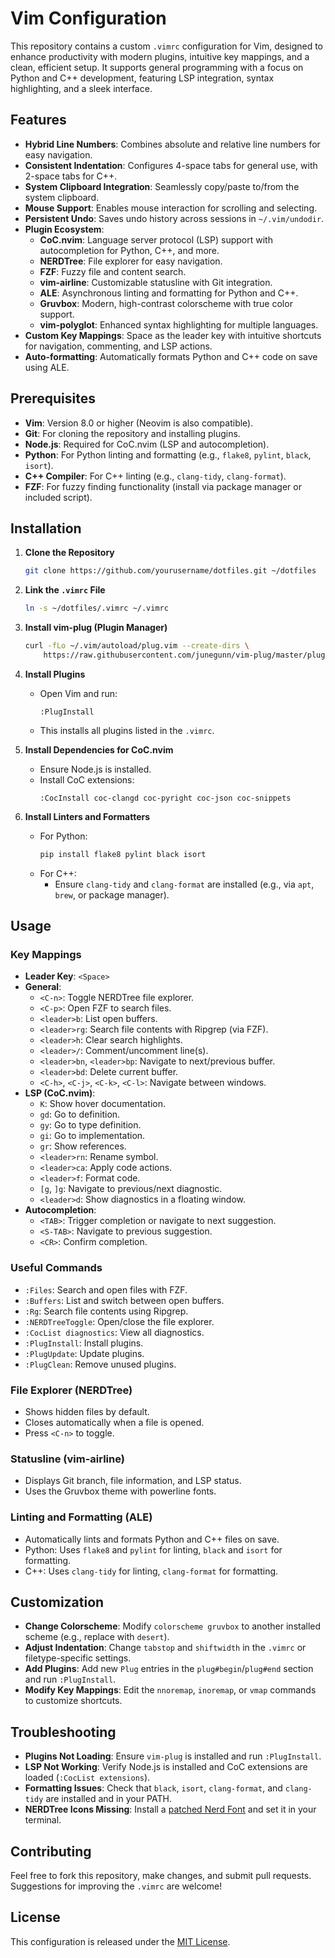 # Vim Configuration

This repository contains a custom `.vimrc` configuration for Vim, designed to enhance productivity with modern plugins, intuitive key mappings, and a clean, efficient setup. It supports general programming with a focus on Python and C++ development, featuring LSP integration, syntax highlighting, and a sleek interface.

## Features

- **Hybrid Line Numbers**: Combines absolute and relative line numbers for easy navigation.
- **Consistent Indentation**: Configures 4-space tabs for general use, with 2-space tabs for C++.
- **System Clipboard Integration**: Seamlessly copy/paste to/from the system clipboard.
- **Mouse Support**: Enables mouse interaction for scrolling and selecting.
- **Persistent Undo**: Saves undo history across sessions in `~/.vim/undodir`.
- **Plugin Ecosystem**:
  - **CoC.nvim**: Language server protocol (LSP) support with autocompletion for Python, C++, and more.
  - **NERDTree**: File explorer for easy navigation.
  - **FZF**: Fuzzy file and content search.
  - **vim-airline**: Customizable statusline with Git integration.
  - **ALE**: Asynchronous linting and formatting for Python and C++.
  - **Gruvbox**: Modern, high-contrast colorscheme with true color support.
  - **vim-polyglot**: Enhanced syntax highlighting for multiple languages.
- **Custom Key Mappings**: Space as the leader key with intuitive shortcuts for navigation, commenting, and LSP actions.
- **Auto-formatting**: Automatically formats Python and C++ code on save using ALE.

## Prerequisites

- **Vim**: Version 8.0 or higher (Neovim is also compatible).
- **Git**: For cloning the repository and installing plugins.
- **Node.js**: Required for CoC.nvim (LSP and autocompletion).
- **Python**: For Python linting and formatting (e.g., `flake8`, `pylint`, `black`, `isort`).
- **C++ Compiler**: For C++ linting (e.g., `clang-tidy`, `clang-format`).
- **FZF**: For fuzzy finding functionality (install via package manager or included script).

## Installation

1. **Clone the Repository**
   ```bash
   git clone https://github.com/yourusername/dotfiles.git ~/dotfiles
   ```

2. **Link the `.vimrc` File**
   ```bash
   ln -s ~/dotfiles/.vimrc ~/.vimrc
   ```

3. **Install vim-plug (Plugin Manager)**
   ```bash
   curl -fLo ~/.vim/autoload/plug.vim --create-dirs \
       https://raw.githubusercontent.com/junegunn/vim-plug/master/plug.vim
   ```

4. **Install Plugins**
   - Open Vim and run:
     ```vim
     :PlugInstall
     ```
   - This installs all plugins listed in the `.vimrc`.

5. **Install Dependencies for CoC.nvim**
   - Ensure Node.js is installed.
   - Install CoC extensions:
     ```vim
     :CocInstall coc-clangd coc-pyright coc-json coc-snippets
     ```

6. **Install Linters and Formatters**
   - For Python:
     ```bash
     pip install flake8 pylint black isort
     ```
   - For C++:
     - Ensure `clang-tidy` and `clang-format` are installed (e.g., via `apt`, `brew`, or package manager).

## Usage

### Key Mappings

- **Leader Key**: `<Space>`
- **General**:
  - `<C-n>`: Toggle NERDTree file explorer.
  - `<C-p>`: Open FZF to search files.
  - `<leader>b`: List open buffers.
  - `<leader>rg`: Search file contents with Ripgrep (via FZF).
  - `<leader>h`: Clear search highlights.
  - `<leader>/`: Comment/uncomment line(s).
  - `<leader>bn`, `<leader>bp`: Navigate to next/previous buffer.
  - `<leader>bd`: Delete current buffer.
  - `<C-h>`, `<C-j>`, `<C-k>`, `<C-l>`: Navigate between windows.
- **LSP (CoC.nvim)**:
  - `K`: Show hover documentation.
  - `gd`: Go to definition.
  - `gy`: Go to type definition.
  - `gi`: Go to implementation.
  - `gr`: Show references.
  - `<leader>rn`: Rename symbol.
  - `<leader>ca`: Apply code actions.
  - `<leader>f`: Format code.
  - `[g`, `]g`: Navigate to previous/next diagnostic.
  - `<leader>d`: Show diagnostics in a floating window.
- **Autocompletion**:
  - `<TAB>`: Trigger completion or navigate to next suggestion.
  - `<S-TAB>`: Navigate to previous suggestion.
  - `<CR>`: Confirm completion.

### Useful Commands

- `:Files`: Search and open files with FZF.
- `:Buffers`: List and switch between open buffers.
- `:Rg`: Search file contents using Ripgrep.
- `:NERDTreeToggle`: Open/close the file explorer.
- `:CocList diagnostics`: View all diagnostics.
- `:PlugInstall`: Install plugins.
- `:PlugUpdate`: Update plugins.
- `:PlugClean`: Remove unused plugins.

### File Explorer (NERDTree)
- Shows hidden files by default.
- Closes automatically when a file is opened.
- Press `<C-n>` to toggle.

### Statusline (vim-airline)
- Displays Git branch, file information, and LSP status.
- Uses the Gruvbox theme with powerline fonts.

### Linting and Formatting (ALE)
- Automatically lints and formats Python and C++ files on save.
- Python: Uses `flake8` and `pylint` for linting, `black` and `isort` for formatting.
- C++: Uses `clang-tidy` for linting, `clang-format` for formatting.

## Customization

- **Change Colorscheme**: Modify `colorscheme gruvbox` to another installed scheme (e.g., replace with `desert`).
- **Adjust Indentation**: Change `tabstop` and `shiftwidth` in the `.vimrc` or filetype-specific settings.
- **Add Plugins**: Add new `Plug` entries in the `plug#begin`/`plug#end` section and run `:PlugInstall`.
- **Modify Key Mappings**: Edit the `nnoremap`, `inoremap`, or `vmap` commands to customize shortcuts.

## Troubleshooting

- **Plugins Not Loading**: Ensure `vim-plug` is installed and run `:PlugInstall`.
- **LSP Not Working**: Verify Node.js is installed and CoC extensions are loaded (`:CocList extensions`).
- **Formatting Issues**: Check that `black`, `isort`, `clang-format`, and `clang-tidy` are installed and in your PATH.
- **NERDTree Icons Missing**: Install a [patched Nerd Font](https://www.nerdfonts.com/) and set it in your terminal.

## Contributing

Feel free to fork this repository, make changes, and submit pull requests. Suggestions for improving the `.vimrc` are welcome!

## License

This configuration is released under the [MIT License](LICENSE).